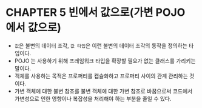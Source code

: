 # CHAPTER 5 빈에서 값으로(가변 POJO 에서 값으로)

- `값`은 불변의 데이터 조각, `값 타입`은 이런 불변의 데이터 조각의 동작을 정의하는 타입이다.
- POJO 는 사용하기 위해 프레임워크 타입을 확장할 필요가 없는 클래스를 가리키는 말이다.
- 객체를 사용하는 목적은 프로퍼티를 캡슐화하고 프로퍼티 사이의 관계 관리하는 것이다.
- 가변 객체에 대한 불변 참조를 불변 객체에 대한 가변 참조로 바꿈으로써 코드에서 가변성으로 인한 영향이나 복잡성을 처리해야 하는 부분을 줄일 수 있다.
